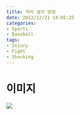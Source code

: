 ```yaml
---
title: 자바 설치 방법
date: 2022/12/21 14:05:25
categories:
- Sports
- Baseball
tags:
- Injury
- Fight
- Shocking
---
```


# 이미지
![](images/asd.jpg)
